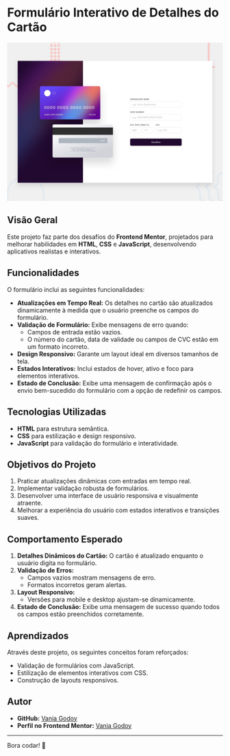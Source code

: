 # Formulário Interativo de Detalhes do Cartão

![Prévia do design para o desafio de codificação do Formulário Interativo de Detalhes do Cartão](./design/desktop-preview.jpg)

## Visão Geral

Este projeto faz parte dos desafios do **Frontend Mentor**, projetados para melhorar habilidades em **HTML**, **CSS** e **JavaScript**, desenvolvendo aplicativos realistas e interativos.

## Funcionalidades

O formulário inclui as seguintes funcionalidades:

- **Atualizações em Tempo Real:** Os detalhes no cartão são atualizados dinamicamente à medida que o usuário preenche os campos do formulário.
- **Validação de Formulário:** Exibe mensagens de erro quando:
  - Campos de entrada estão vazios.
  - O número do cartão, data de validade ou campos de CVC estão em um formato incorreto.
- **Design Responsivo:** Garante um layout ideal em diversos tamanhos de tela.
- **Estados Interativos:** Inclui estados de hover, ativo e foco para elementos interativos.
- **Estado de Conclusão:** Exibe uma mensagem de confirmação após o envio bem-sucedido do formulário com a opção de redefinir os campos.

## Tecnologias Utilizadas

- **HTML** para estrutura semântica.
- **CSS** para estilização e design responsivo.
- **JavaScript** para validação do formulário e interatividade.

## Objetivos do Projeto

1. Praticar atualizações dinâmicas com entradas em tempo real.
2. Implementar validação robusta de formulários.
3. Desenvolver uma interface de usuário responsiva e visualmente atraente.
4. Melhorar a experiência do usuário com estados interativos e transições suaves.

## Comportamento Esperado

1. **Detalhes Dinâmicos do Cartão:** O cartão é atualizado enquanto o usuário digita no formulário.
2. **Validação de Erros:**
   - Campos vazios mostram mensagens de erro.
   - Formatos incorretos geram alertas.
3. **Layout Responsivo:**
   - Versões para mobile e desktop ajustam-se dinamicamente.
4. **Estado de Conclusão:** Exibe uma mensagem de sucesso quando todos os campos estão preenchidos corretamente.

## Aprendizados

Através deste projeto, os seguintes conceitos foram reforçados:

- Validação de formulários com JavaScript.
- Estilização de elementos interativos com CSS.
- Construção de layouts responsivos.

## Autor

- **GitHub:** [Vania Godoy](https://github.com/VaniaGodoy)
- **Perfil no Frontend Mentor:** [Vania Godoy](https://www.frontendmentor.io/profile/VaniaGodoy)

---

Bora codar! 🚀
